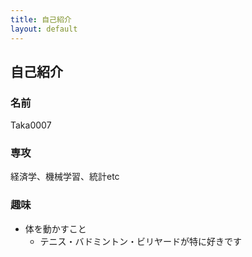 ```yaml
---
title: 自己紹介
layout: default
---
```


## 自己紹介

### 名前
Taka0007

### 専攻
経済学、機械学習、統計etc

### 趣味
- 体を動かすこと
  - テニス・バドミントン・ビリヤードが特に好きです
